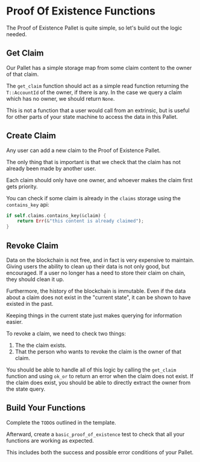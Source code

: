 # Proof Of Existence Functions

The Proof of Existence Pallet is quite simple, so let's build out the logic needed.

## Get Claim

Our Pallet has a simple storage map from some claim content to the owner of that claim.

The `get_claim` function should act as a simple read function returning the `T::AccountId` of the owner, if there is any. In the case we query a claim which has no owner, we should return `None`.

This is not a function that a user would call from an extrinsic, but is useful for other parts of your state machine to access the data in this Pallet.

## Create Claim

Any user can add a new claim to the Proof of Existence Pallet.

The only thing that is important is that we check that the claim has not already been made by another user.

Each claim should only have one owner, and whoever makes the claim first gets priority.

You can check if some claim is already in the `claims` storage using the `contains_key` api:

```rust
if self.claims.contains_key(&claim) {
	return Err(&"this content is already claimed");
}
```

## Revoke Claim

Data on the blockchain is not free, and in fact is very expensive to maintain. Giving users the ability to clean up their data is not only good, but encouraged. If a user no longer has a need to store their claim on chain, they should clean it up.

Furthermore, the history of the blockchain is immutable. Even if the data about a claim does not exist in the "current state", it can be shown to have existed in the past.

Keeping things in the current state just makes querying for information easier.

To revoke a claim, we need to check two things:

1. The the claim exists.
2. That the person who wants to revoke the claim is the owner of that claim.

You should be able to handle all of this logic by calling the `get_claim` function and using `ok_or` to return an error when the claim does not exist. If the claim does exist, you should be able to directly extract the owner from the state query.

## Build Your Functions

Complete the `TODO`s outlined in the template.

Afterward, create a `basic_proof_of_existence` test to check that all your functions are working as expected.

This includes both the success and possible error conditions of your Pallet.
